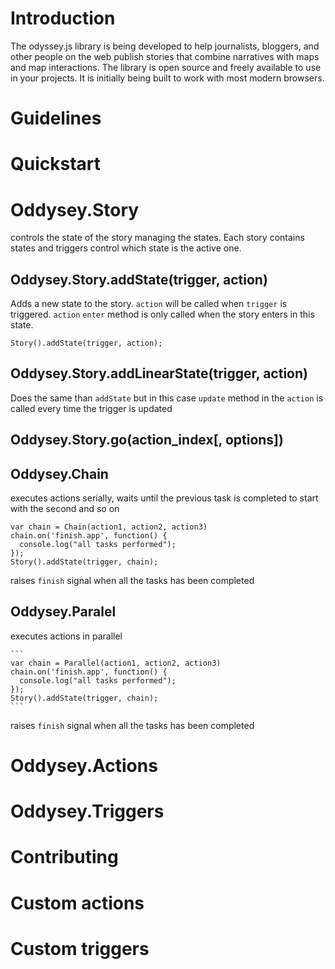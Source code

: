 
# Introduction

The odyssey.js library is being developed to help journalists, bloggers, and other people on the web publish stories that combine narratives with maps and map interactions. The library is open source and freely available to use in your projects. It is initially being built to work with most modern browsers.

# Guidelines
# Quickstart

# Oddysey.Story

controls the state of the story managing the states. Each story contains states and triggers control
which state is the active one.

## Oddysey.Story.addState(trigger, action)
Adds a new state to the story. `action` will be called when `trigger` is triggered. `action`
`enter` method is only called when the story enters in this state.

  ```
  Story().addState(trigger, action);
  ```

## Oddysey.Story.addLinearState(trigger, action)
Does the same than `addState` but in this case `update` method in the `action` is called every time
the trigger is updated

## Oddysey.Story.go(action_index[, options])

## Oddysey.Chain

executes actions serially, waits until the previous task is completed to start with the second and so on

  ```
  var chain = Chain(action1, action2, action3)
  chain.on('finish.app', function() {
    console.log("all tasks performed");
  });
  Story().addState(trigger, chain);
  ```

raises `finish` signal when all the tasks has been completed

## Oddysey.Paralel

executes actions in parallel

    ```
    var chain = Parallel(action1, action2, action3)
    chain.on('finish.app', function() {
      console.log("all tasks performed");
    });
    Story().addState(trigger, chain);
    ```

raises `finish` signal when all the tasks has been completed

# Oddysey.Actions
# Oddysey.Triggers 

# Contributing


# Custom actions
# Custom triggers 

